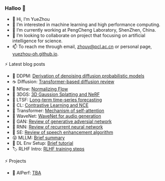### Halloo 👋 
- 👋 Hi, I’m YueZhou
- 👀 I’m interested in machine learning and high performance computing.
- 🌱 I’m currently working at PengCheng Laboratory, ShenZhen, China.
- 💞️ I’m looking to collaborate on project that focusing on artificial intelligence for science.
- 📫 To reach me through email, zhouy@pcl.ac.cn or personal page, [yuezhou-oh.github.io](https://yuezhou-oh.github.io/).

<!---
YueZhou-oh/YueZhou-oh is a ✨ special ✨ repository because its `README.md` (this file) appears on your GitHub profile.
You can click the Preview link to take a look at your changes.
--->

⚡ Latest blog posts 
<!-- BLOG-POST-LIST:START -->
- 💫 DDPM: [Derivation of denoising diffusion probabilistic models](https://yuezhou-oh.github.io/blog/paperreading/Understanding_diffusion_model.html)
- ☕ Diffusion: [Transformer-based diffusion review](https://yuezhou-oh.github.io/blog/llm/Diffusion_Overview.html)
- 🎁 Nflow: [Normalizing Flow](https://yuezhou-oh.github.io/blog/llm/Normalizing_Flow.pdf)
- 🍰 3DGS: [3D Gaussion Splatting and NeRF](https://yuezhou-oh.github.io/blog/llm/3DGS.html)
- 🐝 LTSF: [Long-term time-series forecasting](https://yuezhou-oh.github.io/blog/llm/LTSF.html)
- 🥯 CL: [Contrastive Learning and NCE](https://yuezhou-oh.github.io/blog/llm/Contrastive_learning.html)
- 🍻 Transformer: [Mechanism of self-attention](https://yuezhou-oh.github.io/blog/paperreading/Understanding_Transformers.html)
- 💐 WaveNet: [WaveNet for audio generation](https://yuezhou-oh.github.io/blog/paperreading/WaveNet_for_audio_generation.html)
- :jack_o_lantern: GAN: [Review of generative adversial network](https://yuezhou-oh.github.io/blog/paperreading/GAN.html)
- :christmas_tree: RNN: [Review of recurrent neural network](https://yuezhou-oh.github.io/blog/paperreading/RNN.html)
- :balloon: SE: [Review of speech enhancement algorithm](https://yuezhou-oh.github.io/blog/paperreading/Signal_enhancement_review.html)
- :stuck_out_tongue_closed_eyes: MLLM: [Brief summary](https://yuezhou-oh.github.io/blog/llm/MLLM_Brief_Summary.pdf)
- :mega: DL Env Setup: [Brief tutorial](https://yuezhou-oh.github.io/blog/env/DL_ENV_SETUP.html)
- :label: RLHF Intro: [RLHF training steps](https://yuezhou-oh.github.io/blog/llm/ChatGPT.pdf)

<!-- BLOG-POST-LIST:END -->


⚡ Projects
<!-- PROJECTS START -->
- :art: AIPerf: [TBA](...)

<!-- PROJECTS END -->
